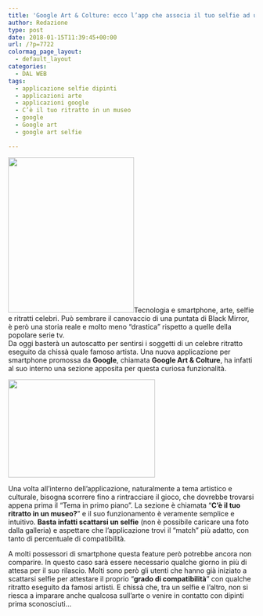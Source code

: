 ```yaml
---
title: 'Google Art & Colture: ecco l’app che associa il tuo selfie ad un’opera d’arte'
author: Redazione
type: post
date: 2018-01-15T11:39:45+00:00
url: /?p=7722
colormag_page_layout:
  - default_layout
categories:
  - DAL WEB
tags:
  - applicazione selfie dipinti
  - applicazioni arte
  - applicazioni google
  - C’è il tuo ritratto in un museo
  - google
  - Google art
  - google art selfie

---
```

<img decoding="async" loading="lazy" class=" wp-image-7723 alignleft" src="https://progressonline.it/wp-content/uploads/2018/01/google-selfie-painting-app-237x300.jpg" alt="" width="257" height="317" />Tecnologia e smartphone, arte, selfie e ritratti celebri. Può sembrare il canovaccio di una puntata di Black Mirror, è però una storia reale e molto meno &#8220;drastica&#8221; rispetto a quelle della popolare serie tv.  
Da oggi basterà un autoscatto per sentirsi i soggetti di un celebre ritratto eseguito da chissà quale famoso artista. Una nuova applicazione per smartphone promossa da **Google**, chiamata **Google Art & Colture**, ha infatti al suo interno una sezione apposita per questa curiosa funzionalità.

<img decoding="async" loading="lazy" class="size-medium wp-image-7724 alignright" src="https://progressonline.it/wp-content/uploads/2018/01/google-arts-and-culture-app-01-480x320-300x200.jpg" alt="" width="300" height="200" /> 

Una volta all&#8217;interno dell&#8217;applicazione, naturalmente a tema artistico e culturale, bisogna scorrere fino a rintracciare il gioco, che dovrebbe trovarsi appena prima il “Tema in primo piano”. La sezione è chiamata “**C’è il tuo ritratto in un museo?**” e il suo funzionamento è veramente semplice e intuitivo. **Basta infatti scattarsi un selfie** (non è possibile caricare una foto dalla galleria) e aspettare che l&#8217;applicazione trovi il &#8220;match&#8221; più adatto, con tanto di percentuale di compatibilità.

A molti possessori di smartphone questa feature però potrebbe ancora non comparire. In questo caso sarà essere necessario qualche giorno in più di attesa per il suo rilascio. Molti sono però gli utenti che hanno già iniziato a scattarsi selfie per attestare il proprio &#8220;**grado di compatibilità**&#8221; con qualche ritratto eseguito da famosi artisti. E chissà che, tra un selfie e l&#8217;altro, non si riesca a imparare anche qualcosa sull&#8217;arte o venire in contatto con dipinti prima sconosciuti&#8230;

&nbsp;